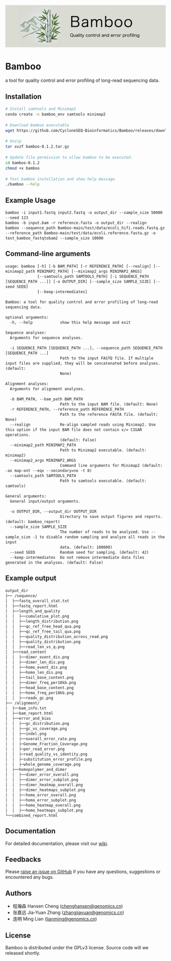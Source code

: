 ![Bamboo logo](bamboo-logo.png)



# Bamboo

a tool for quality control and error profiling of long-read sequencing data.


## Installation

```sh
# Install samtools and Minimap2
conda create -n bamboo_env samtools minimap2

# Download Bamboo executable
wget https://github.com/CycloneSEQ-Bioinformatics/Bamboo/releases/download/v0.1.2/bamboo-0.1.2.tar.gz

# Unzip
tar xvzf bamboo-0.1.2.tar.gz

# Update file permission to allow bamboo to be executed.
cd bamboo-0.1.2
chmod +x bamboo

# Test bamboo installation and show help message.
./bamboo --help
```

## Example Usage
```
bamboo -i input1.fastq input2.fastq -o output_dir --sample_size 50000 --seed 123
bamboo -b input.bam -r reference.fasta -o output_dir --realign
bamboo --sequence_path Bamboo-main/test/data/ecoli_hifi.reads.fastq.gz --reference_path Bamboo-main/test/data/ecoli.reference.fasta.gz -o test_bamboo_fastqtobam2 --sample_size 10000
```

## Command-line arguments

```
usage: bamboo [-h] [-b BAM_PATH] [-r REFERENCE_PATH] [--realign] [--minimap2_path MINIMAP2_PATH] [--minimap2_args MINIMAP2_ARGS]
              [--samtools_path SAMTOOLS_PATH] [-i SEQUENCE_PATH [SEQUENCE_PATH ...]] [-o OUTPUT_DIR] [--sample_size SAMPLE_SIZE] [--seed SEED]
              [--keep-intermediates]

Bamboo: a tool for quality control and error profiling of long-read sequencing data.

optional arguments:
  -h, --help            show this help message and exit

Sequence analyses:
  Arguments for sequence analyses.

  -i SEQUENCE_PATH [SEQUENCE_PATH ...], --sequence_path SEQUENCE_PATH [SEQUENCE_PATH ...]
                        Path to the input FASTQ file. If multiple input files are supplied, they will be concatenated before analyses. (default:
                        None)

Alignment analyses:
  Arguments for alignment analyses.

  -b BAM_PATH, --bam_path BAM_PATH
                        Path to the input BAM file. (default: None)
  -r REFERENCE_PATH, --reference_path REFERENCE_PATH
                        Path to the reference FASTA file. (default: None)
  --realign             Re-align sampled reads using Minimap2. Use this option if the input BAM file does not contain x/= CIGAR operations.
                        (default: False)
  --minimap2_path MINIMAP2_PATH
                        Path to Minimap2 executable. (default: minimap2)
  --minimap2_args MINIMAP2_ARGS
                        Command line arguments for Minimap2 (default: -ax map-ont --eqx --secondary=no -t 8)
  --samtools_path SAMTOOLS_PATH
                        Path to samtools executable. (default: samtools)

General arguments:
  General input/output arguments.

  -o OUTPUT_DIR, --output_dir OUTPUT_DIR
                        Directory to save output figures and reports. (default: bamboo_report)
  --sample_size SAMPLE_SIZE
                        The number of reads to be analyzed. Use --sample_size -1 to disable random sampling and analyze all reads in the input
                        data. (default: 100000)
  --seed SEED           Random seed for sampling. (default: 42)
  --keep-intermediates  Do not remove intermediate data files generated in the analyses. (default: False)
```



## Example output


```
output_dir
├── /sequence/
│  ├──fastq_overall_stat.txt
│  ├──fastq_report.html
│  ├──length_and_quality
│  │  ├──cumulative_plot.png
│  │  ├──length_distribution.png
│  │  ├──qc_ref_free_head_qua.png
│  │  ├──qc_ref_free_tail_qua.png
│  │  ├──quality_distribution_across_read.png
│  │  ├──quality_distribution.png
│  │  ├──read_len_vs_q.png
│  ├──read_content
│  │  ├──dimer_event_dis.png
│  │  ├──dimer_len_dis.png
│  │  ├──homo_event_dis.png
│  │  ├──homo_len_dis.png
│  │  ├──tail_base_content.png
│  │  ├──dimer_freq_per10kb.png
│  │  ├──head_base_content.png
│  │  ├──homo_freq_per10kb.png
│  │  ├──reads_gc.png
├── /alignment/
│  ├──bam_info.txt
│  ├──bam_report.html
│  ├──error_and_bias
│  │  ├──gc_distribution.png
│  │  ├──gc_vs_coverage.png
│  │  ├──indel.png
│  │  ├──overall_error_rate.png
│  │  ├─Genome_Fraction_Coverage.png
│  │  ├─per_read_error.png
│  │  ├─read_quality_vs_identity.png
│  │  ├─substitution_error_profile.png
│  │  ├─whole_genome_coverage.png
│  ├──homopolymer_and_dimer
│  │  ├──dimer_error_overall.png
│  │  ├──dimer_error_subplot.png
│  │  ├──dimer_heatmap_overall.png
│  │  ├──dimer_heatmaps_subplot.png
│  │  ├──homo_error_overall.png
│  │  ├──homo_error_subplot.png
│  │  ├──homo_heatmap_overall.png
│  │  ├──homo_heatmaps_subplot.png
└──combined_report.html

```

## Documentation
For detailed documentation, please visit our [wiki](https://github.com/CycloneSEQ-Bioinformatics/Bamboo/wiki).


## Feedbacks

Please [raise an issue on GitHub](https://github.com/CycloneSEQ-Bioinformatics/Bamboo/issues) if you have any questions, suggestions or encountered any bugs. 

## Authors

- 程瀚森 Hansen Cheng (chenghansen@genomics.cn)
- 张嘉远 Jia-Yuan Zhang (zhangjiayuan@genomics.cn)
- 连明 Ming Lian (lianming@genomics.cn)

## License

Bamboo is distributed under the GPLv3 license. Source code will we released shortly. 

